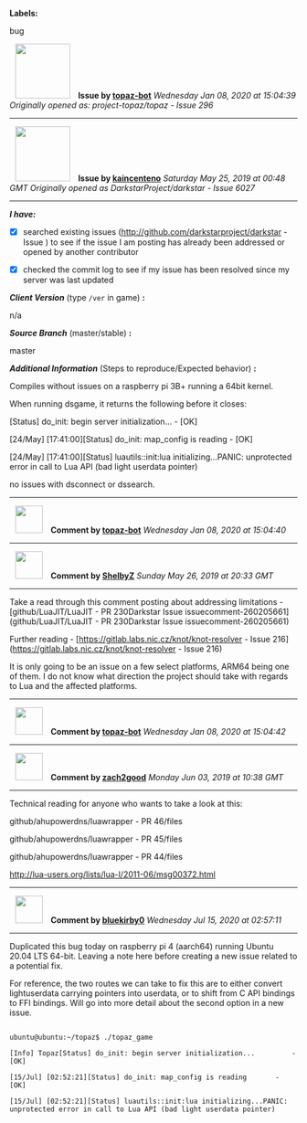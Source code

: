**Labels:**

bug



<a href="https://github.com/topaz-bot"><img src="https://avatars3.githubusercontent.com/u/59651103?v=4" width="96" height="96" hspace="10"></img></a> **Issue by [topaz-bot](https://github.com/topaz-bot)**
_Wednesday Jan 08, 2020 at 15:04:39_
_Originally opened as: project-topaz/topaz - Issue 296_

----

<a href="https://github.com/kaincenteno"><img src="https://avatars3.githubusercontent.com/u/26943220?v=4"  width="96" height="96" hspace="10"></img></a> **Issue by [kaincenteno](https://github.com/kaincenteno)**
_Saturday May 25, 2019 at 00:48 GMT_
_Originally opened as DarkstarProject/darkstar - Issue 6027_

----

<!-- place 'x' mark between square [] brackets to checkmark box -->

**_I have:_**

- [x] searched existing issues (http://github.com/darkstarproject/darkstar - Issue ) to see if the issue I am posting has already been addressed or opened by another contributor
- [x] checked the commit log to see if my issue has been resolved since my server was last updated


<!-- Issues will be closed without being looked into if the following information is missing (unless its not applicable). -->

**_Client Version_** (type `/ver` in game) **:** 
n/a

**_Source Branch_** (master/stable) **:** 
master

<!-- If there is a server you know we can reproduce this on right now, please mention it here. -->
**_Additional Information_** (Steps to reproduce/Expected behavior) **:** 

Compiles without issues on a raspberry pi 3B+ running a 64bit kernel.

When running dsgame, it returns the following before it closes:
[Status] do_init: begin server initialization...		 - [OK]
[24/May] [17:41:00][Status] do_init: map_config is reading		 - [OK]
[24/May] [17:41:00][Status] luautils::init:lua initializing...PANIC: unprotected error in call to Lua API (bad light userdata pointer)

no issues with dsconnect or dssearch.





----
<a href="https://github.com/topaz-bot"><img src="https://avatars3.githubusercontent.com/u/59651103?v=4" width="48" height="48" hspace="10"></img></a> **Comment by [topaz-bot](https://github.com/topaz-bot)**
_Wednesday Jan 08, 2020 at 15:04:40_

----

<a href="https://github.com/ShelbyZ"><img src="https://avatars0.githubusercontent.com/u/1033099?v=4"  width="48" height="48" hspace="10"></img></a> **Comment by [ShelbyZ](https://github.com/ShelbyZ)**
_Sunday May 26, 2019 at 20:33 GMT_

----

Take a read through this comment posting about addressing limitations - [github/LuaJIT/LuaJIT - PR 230Darkstar Issue issuecomment-260205661](github/LuaJIT/LuaJIT - PR 230Darkstar Issue issuecomment-260205661)

Further reading - [https://gitlab.labs.nic.cz/knot/knot-resolver - Issue 216](https://gitlab.labs.nic.cz/knot/knot-resolver - Issue 216)

It is only going to be an issue on a few select platforms, ARM64 being one of them.  I do not know what direction the project should take with regards to Lua and the affected platforms.



----
<a href="https://github.com/topaz-bot"><img src="https://avatars3.githubusercontent.com/u/59651103?v=4" width="48" height="48" hspace="10"></img></a> **Comment by [topaz-bot](https://github.com/topaz-bot)**
_Wednesday Jan 08, 2020 at 15:04:42_

----

<a href="https://github.com/zach2good"><img src="https://avatars3.githubusercontent.com/u/1389729?v=4"  width="48" height="48" hspace="10"></img></a> **Comment by [zach2good](https://github.com/zach2good)**
_Monday Jun 03, 2019 at 10:38 GMT_

----

Technical reading for anyone who wants to take a look at this:
github/ahupowerdns/luawrapper - PR 46/files
github/ahupowerdns/luawrapper - PR 45/files
github/ahupowerdns/luawrapper - PR 44/files
http://lua-users.org/lists/lua-l/2011-06/msg00372.html



----
<a href="https://github.com/bluekirby0"><img src="https://avatars3.githubusercontent.com/u/1157452?v=4" width="48" height="48" hspace="10"></img></a> **Comment by [bluekirby0](https://github.com/bluekirby0)**
_Wednesday Jul 15, 2020 at 02:57:11_

----

Duplicated this bug today on raspberry pi 4 (aarch64) running Ubuntu 20.04 LTS 64-bit. Leaving a note here before creating a new issue related to a potential fix.

For reference, the two routes we can take to fix this are to either convert lightuserdata carrying pointers into userdata, or to shift from C API bindings to FFI bindings. Will go into more detail about the second option in a new issue.

```
ubuntu@ubuntu:~/topaz$ ./topaz_game 
[Info] Topaz[Status] do_init: begin server initialization...		 - [OK]
[15/Jul] [02:52:21][Status] do_init: map_config is reading		 - [OK]
[15/Jul] [02:52:21][Status] luautils::init:lua initializing...PANIC: unprotected error in call to Lua API (bad light userdata pointer)

```
